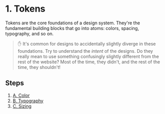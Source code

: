 # 1. Tokens

Tokens are the core foundations of a design system.
They're the fundamental building blocks that go into atoms: colors, spacing, typography, and so on.

> ✋ It's common for designs to accidentally slightly diverge in these foundations.
> Try to understand the _intent_ of the designs.
> Do they really mean to use something confusingly slightly different from the rest of the website?
> Most of the time, they didn't, and the rest of the time, they shouldn't!

## Steps

1. [A. Color](./a-color.md)
1. [B. Typography](./b-typography.md)
1. [C. Sizing](./c-sizing.md)
